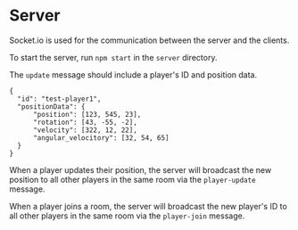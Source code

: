 # Server

Socket.io is used for the communication between the server and the clients.

To start the server, run `npm start` in the `server` directory.

The `update` message should include a player's ID and position data.

```
{
  "id": "test-player1",
  "positionData": {
      "position": [123, 545, 23],
      "rotation": [43, -55, -2],
      "velocity": [322, 12, 22],
      "angular_velocitory": [32, 54, 65]
  }
}
```

When a player updates their position, the server will broadcast the new position to all other players in the same room via the `player-update` message.

When a player joins a room, the server will broadcast the new player's ID to all other players in the same room via the `player-join` message.
